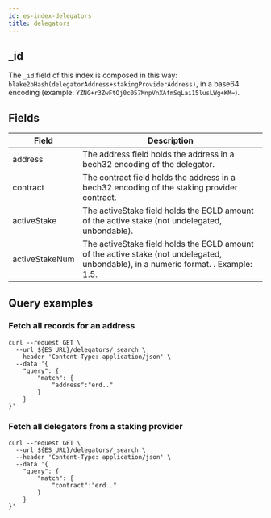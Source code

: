 ```yaml
---
id: es-index-delegators
title: delegators
---
```



## _id


The `_id` field of this index is composed in this way: `blake2bHash(delegatorAddress+stakingProviderAddress)`, in a base64 encoding (example: `YZNG+r3ZwFtOj0c057MnpVnXAfmSqLai15lusLWg+KM=`).

## Fields


| Field          | Description                                                                                                                          |
|----------------|--------------------------------------------------------------------------------------------------------------------------------------|
| address        | The address field holds the address in a bech32 encoding of the delegator.                                                           |
| contract       | The contract field holds the address in a bech32 encoding of the staking provider contract.                                          |
| activeStake    | The activeStake field holds the EGLD amount of the active stake (not undelegated, unbondable).                                       |
| activeStakeNum | The activeStake field holds the EGLD amount of the active stake (not undelegated, unbondable), in a numeric format. . Example: 1.5.  |

## Query examples

### Fetch all records for an address

```
curl --request GET \
  --url ${ES_URL}/delegators/_search \
  --header 'Content-Type: application/json' \
  --data '{
	"query": {
		"match": {
			"address":"erd.."
		}
	}
}'
```

### Fetch all delegators from a staking provider

```
curl --request GET \
  --url ${ES_URL}/delegators/_search \
  --header 'Content-Type: application/json' \
  --data '{
	"query": {
		"match": {
			"contract":"erd.."
		}
	}
}'
```
